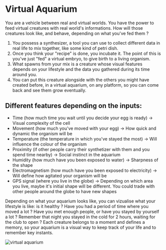 # Virtual Aquarium

You are a vehicle between real and virtual worlds. You have the power to feed virtual creatures with real world's informations. How will those creatures look like, and behave, depending on what you've fed them ? 

1. You possess a synthesizer, a tool you can use to collect different data in real life to mix together, like some kind of petri dish. 
2. Once you think your "recipe" is done, you incubate it. The point of this is you've just "fed" a virtual embryo, to give birth to a living organism. 
3. What spawns from your mix is a creature whose visual features depends on your lifestyle and the data you gathered during its time around you. 
4. You can put this creature alongside with the others you might have created before, in a virtual aquarium, on any platform, so you can come back and see them grow eventually.

## Different features depending on the inputs:

- Time (how much time you wait until you decide your egg is ready) -> Visual complexity of the cell
- Movement (how much you've moved with your egg) -> How quick and dynamic the organism will be
- Temperature (the temperature in which you've stayed the most) -> Will influence the colour of the organism
- Proximity (if other people carry their synthetizer with them and you spend time nearby) -> Social instinct in the aquarium
- Humidity (how much have you been exposed to water) -> Sharpness of the shape
- Electromagnetism (how much have you been exposed to electricity) -> Will define how agitated your organism will be
- GPS signal (where you live in the globe) -> Depending on which area you live, maybe it's initial shape will be different. You could trade with other people around the globe to have new shapes


Depending on what your aquarium looks like, you can vizualise what your lifestyle is like: is it healthy ? Have you had a period of time where you moved a lot ? Have you met enough people, or have you stayed by yourself a lot ? Remember that night you stayed in the cold for 2 hours, waiting for the club to open ? Each creature belongs to a moment and defines a memory, so your aquarium is a visual way to keep track of your life and to remember key instants.

![virtual aquarium ](https://user-images.githubusercontent.com/116265979/205507124-65e81bdc-7808-4e21-ad0d-d49108d094c1.jpg)
